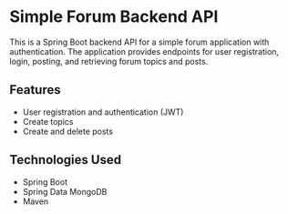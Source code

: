 # Simple Forum Backend API

This is a Spring Boot backend API for a simple forum application with authentication. The application provides endpoints for user registration, login, posting, and retrieving forum topics and posts.

## Features

- User registration and authentication (JWT)
- Create topics
- Create and delete posts

## Technologies Used

- Spring Boot
- Spring Data MongoDB
- Maven
